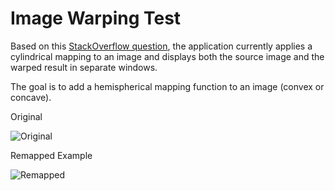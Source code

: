 # Image Warping Test

Based on this [StackOverflow question](https://stackoverflow.com/questions/12017790/warp-image-to-appear-in-cylindrical-projection),
the application currently applies a cylindrical mapping to an image and displays both the source image and the warped result in separate windows.

The goal is to add a hemispherical mapping function to an image (convex or concave).

Original

![Original](https://user-images.githubusercontent.com/5740554/202243037-5fc5caad-7f47-4bc0-9fbe-5943e857f165.png)


Remapped Example

![Remapped](https://user-images.githubusercontent.com/5740554/202243108-0b941989-9e40-4a0d-8c34-9089b34eb250.png)
